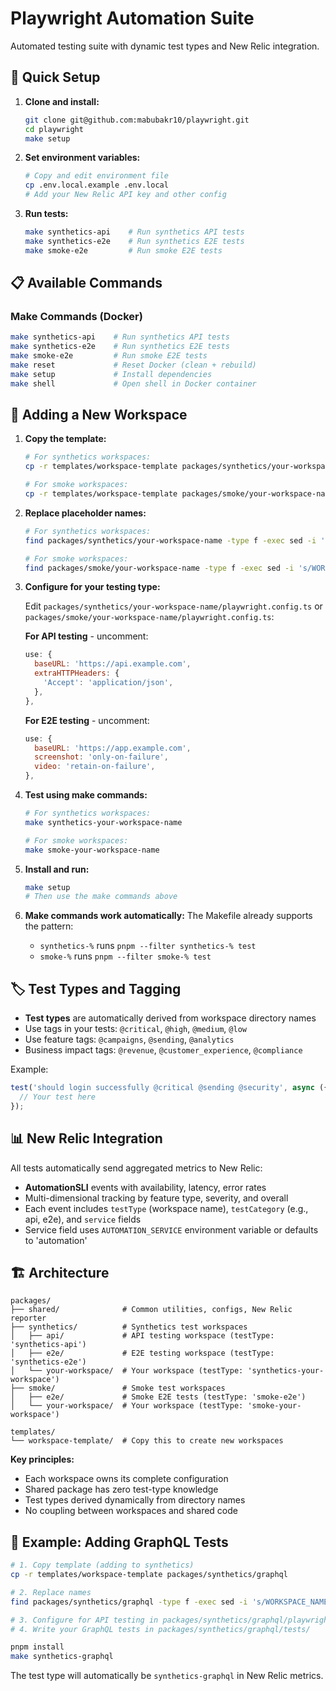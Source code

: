 # Playwright Automation Suite

Automated testing suite with dynamic test types and New Relic integration.

## 🚀 Quick Setup

1. **Clone and install:**
   ```bash
   git clone git@github.com:mabubakr10/playwright.git
   cd playwright
   make setup
   ```

2. **Set environment variables:**
   ```bash
   # Copy and edit environment file
   cp .env.local.example .env.local
   # Add your New Relic API key and other config
   ```

3. **Run tests:**
   ```bash
   make synthetics-api    # Run synthetics API tests
   make synthetics-e2e    # Run synthetics E2E tests
   make smoke-e2e         # Run smoke E2E tests
   ```

## 📋 Available Commands

### Make Commands (Docker)
```bash
make synthetics-api    # Run synthetics API tests
make synthetics-e2e    # Run synthetics E2E tests
make smoke-e2e         # Run smoke E2E tests
make reset             # Reset Docker (clean + rebuild)
make setup             # Install dependencies
make shell             # Open shell in Docker container
```

## 🔧 Adding a New Workspace

1. **Copy the template:**
   ```bash
   # For synthetics workspaces:
   cp -r templates/workspace-template packages/synthetics/your-workspace-name

   # For smoke workspaces:
   cp -r templates/workspace-template packages/smoke/your-workspace-name
   ```

2. **Replace placeholder names:**
   ```bash
   # For synthetics workspaces:
   find packages/synthetics/your-workspace-name -type f -exec sed -i 's/WORKSPACE_NAME/synthetics-your-workspace-name/g' {} +

   # For smoke workspaces:
   find packages/smoke/your-workspace-name -type f -exec sed -i 's/WORKSPACE_NAME/smoke-your-workspace-name/g' {} +
   ```

3. **Configure for your testing type:**

   Edit `packages/synthetics/your-workspace-name/playwright.config.ts` or `packages/smoke/your-workspace-name/playwright.config.ts`:

   **For API testing** - uncomment:
   ```javascript
   use: {
     baseURL: 'https://api.example.com',
     extraHTTPHeaders: {
       'Accept': 'application/json',
     },
   },
   ```

   **For E2E testing** - uncomment:
   ```javascript
   use: {
     baseURL: 'https://app.example.com',
     screenshot: 'only-on-failure',
     video: 'retain-on-failure',
   },
   ```

4. **Test using make commands:**
   ```bash
   # For synthetics workspaces:
   make synthetics-your-workspace-name

   # For smoke workspaces:
   make smoke-your-workspace-name
   ```

5. **Install and run:**
   ```bash
   make setup
   # Then use the make commands above
   ```

6. **Make commands work automatically:**
   The Makefile already supports the pattern:
   - `synthetics-%` runs `pnpm --filter synthetics-% test`
   - `smoke-%` runs `pnpm --filter smoke-% test`

## 🏷️ Test Types and Tagging

- **Test types** are automatically derived from workspace directory names
- Use tags in your tests: `@critical`, `@high`, `@medium`, `@low`
- Use feature tags: `@campaigns`, `@sending`, `@analytics`
- Business impact tags: `@revenue`, `@customer_experience`, `@compliance`

Example:
```javascript
test('should login successfully @critical @sending @security', async ({ page }) => {
  // Your test here
});
```

## 📊 New Relic Integration

All tests automatically send aggregated metrics to New Relic:
- **AutomationSLI** events with availability, latency, error rates
- Multi-dimensional tracking by feature type, severity, and overall
- Each event includes `testType` (workspace name), `testCategory` (e.g., api, e2e), and `service` fields
- Service field uses `AUTOMATION_SERVICE` environment variable or defaults to 'automation'

## 🏗️ Architecture

```
packages/
├── shared/              # Common utilities, configs, New Relic reporter
├── synthetics/          # Synthetics test workspaces
│   ├── api/             # API testing workspace (testType: 'synthetics-api')
│   ├── e2e/             # E2E testing workspace (testType: 'synthetics-e2e')
│   └── your-workspace/  # Your workspace (testType: 'synthetics-your-workspace')
├── smoke/               # Smoke test workspaces
│   ├── e2e/             # Smoke E2E tests (testType: 'smoke-e2e')
│   └── your-workspace/  # Your workspace (testType: 'smoke-your-workspace')

templates/
└── workspace-template/  # Copy this to create new workspaces
```

**Key principles:**
- Each workspace owns its complete configuration
- Shared package has zero test-type knowledge
- Test types derived dynamically from directory names
- No coupling between workspaces and shared code

## 🎯 Example: Adding GraphQL Tests

```bash
# 1. Copy template (adding to synthetics)
cp -r templates/workspace-template packages/synthetics/graphql

# 2. Replace names
find packages/synthetics/graphql -type f -exec sed -i 's/WORKSPACE_NAME/synthetics-graphql/g' {} +

# 3. Configure for API testing in packages/synthetics/graphql/playwright.config.ts
# 4. Write your GraphQL tests in packages/synthetics/graphql/tests/

pnpm install
make synthetics-graphql
```

The test type will automatically be `synthetics-graphql` in New Relic metrics.
